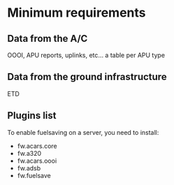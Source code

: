 # Minimum requirements

## Data from the A/C

OOOI, APU reports, uplinks, etc... a table per APU type

## Data from the ground infrastructure

ETD

## Plugins list

To enable fuelsaving on a server, you need to install:

* fw.acars.core
* fw.a320
* fw.acars.oooi
* fw.adsb
* fw.fuelsave
